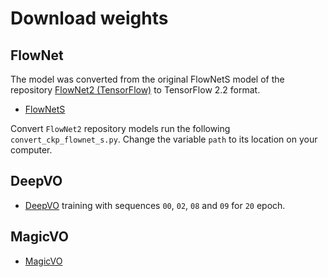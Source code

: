 # Download weights

## FlowNet

The model was converted from the original FlowNetS model of the repository [FlowNet2 (TensorFlow)](https://github.com/sampepose/flownet2-tf) to TensorFlow 2.2 format.

- [FlowNetS](https://drive.google.com/file/d/1z4LCDCfRlWU4QII_82GfU4MPbOt6jJ3E/view?usp=sharing)

Convert `FlowNet2` repository models run the following `convert_ckp_flownet_s.py`. Change the variable `path` to its location on your computer.

## DeepVO

- [DeepVO]() training with sequences `00`, `02`, `08` and `09` for `20` epoch.

## MagicVO

- [MagicVO]()
